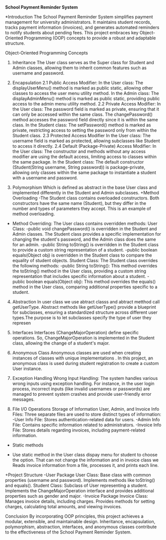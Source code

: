 **School Payment Reminder System**

*Introduction
The School Payment Reminder System simplifies payment management for university administrators. It maintains student records, tracks payment information (invoices), and generates automated reminders to notify students about pending fees. This project embraces key Object-Oriented Programming (OOP) concepts to provide a robust and adaptable structure.

Object-Oriented Programming Concepts
1. Inheritance
The User class serves as the Super class for Student and Admin classes, allowing them to inherit common features such as username and password.

2. Encapsulation
2.1 Public Access Modifier:
In the User class:
    The displayUserMenu() method is marked as public static, allowing other classes to access the user menu utility method.
In the Admin class:
    The displayAdminMenu() method is marked as public static, providing public access to the admin menu utility method.
2.2 Private Access Modifier:
In the User class:
    The password field is marked as private, ensuring that it can only be accessed within the same class.
    The changePassword() method accesses the password field directly since it is within the same class.
In the Student class:
    The setPassword() method is marked as private, restricting access to setting the password only from within the Student class.
2.3 Protected Access Modifier
    In the User class:
    The username field is marked as protected, allowing subclasses like Student to access it directly.
2.4  Default (Package-Private) Access Modifier:
    In the User class:
        The constructor and methods without any access modifier are using the default access, limiting access to classes within the same package.
    In the Student class:
        The default constructor (Student(String username, String password)) is package-private, allowing only classes within the same package to instantiate a student with a username and password.
3. Polymorphism
 Which is defined as abstract in the base User class and implemented differently in the Student and Admin subclasses.
+Method Overloading
-The Student class contains overloaded constructors. Both constructors have the same name (Student), but they differ in the number and types of parameters they accept. This is an example of method overloading.
+ Method Overriding:
The User class contains overridden methods:
User Class:
-public void changePassword() is overridden in the Student and Admin classes. The Student class provides a specific implementation for changing the student's password, and the Admin class does the same for an admin.
-public String toString() is overridden in the Student class to provide a custom string representation of a student.
-public boolean equals(Object obj) is overridden in the Student class to compare the equality of student objects.
Student Class:
The Student class overrides the following methods:
-public String toString(): This method overrides the toString() method in the User class, providing a custom string representation that includes specific information about a student.
-public boolean equals(Object obj): This method overrides the equals() method in the User class, comparing additional properties specific to a student.

4. Abstraction
In user class we use abtract classs and abtract metthod call  getUserType.
Abstract methods like getUserType() provide a blueprint for subclasses, ensuring a standardized structure across different user types.The purpose is to let subclasses specify the type of user they represen

5. Interfaces
Interfaces (ChangeMajorOperation) define specific operations. So, ChangeMajorOperation is implemented in the Student class, allowing the change of a student's major.

6. Anonymous Class
Anonymous classes are used when creating instances of classes with unique implementations . In this project, an anonymous class is used during student registration to create a custom User instance.

7. Exception Handling
Wrong Input Handling:
The system handles various wrong inputs using exception handling. For instance, in the user login process, incorrect inputs (like invalid usernames or passwords) are managed to prevent system crashes and provide user-friendly error messages.

8. File I/O Operations
Storage of Information
User, Admin, and Invoice Info Files:
Three separate files are used to store distinct types of information:
-User Info File: Stores authentication-related data for users.
-Admin Info File: Contains specific information related to administrators.
-Invoice Info File: Stores details regarding invoices, including payment-related information.
+ Static methods
 - Use static method in the User class dispay menu for student to choose the option. That can not change the information and in invoice class we Reads invoice information from a file, processes it, and prints each line.

+Project Structure
-User Package
User Class: Base class with common properties (username and password). Implements methods like toString() and equals().
Student Class: Subclass of User representing a student. Implements the ChangeMajorOperation interface and provides additional properties such as gender and major.
-Invoice Package
Invoice Class: Manages invoice details, including charges. Provides methods for setting charges, calculating total amounts, and viewing invoices.

Conclusion
By incorporating OOP principles, this project achieves a modular, extensible, and maintainable design. Inheritance, encapsulation, polymorphism, abstraction, interfaces, and anonymous classes contribute to the effectiveness of the School Payment Reminder System.




